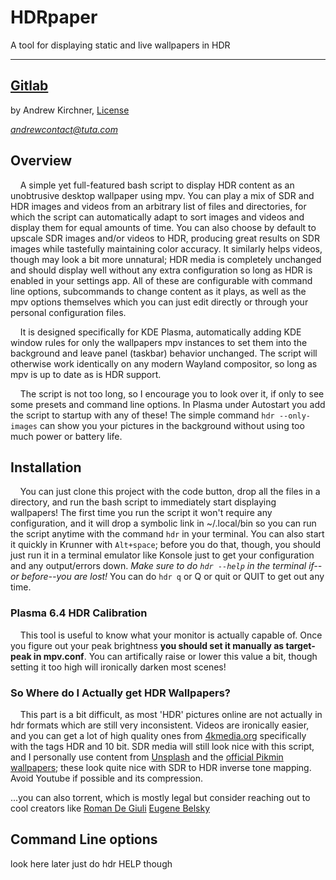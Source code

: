 # HDRpaper
A tool for displaying static and live wallpapers in HDR

---
## [Gitlab](https://gitlab.com/andrewkirchner/HDRpaper)
by Andrew Kirchner, [License](https://gitlab.com/andrewkirchner/HDRpaper-linux/-/blob/bb045731997204e52009c3b6c91d5f5221f05613/LICENSE#L13)

*[andrewcontact@tuta.com](mailto:andrewcontact@tuta.com)*
## Overview
&nbsp;&nbsp;&nbsp;&nbsp;A simple yet full-featured bash script to display HDR content
as an unobtrusive desktop wallpaper using mpv. You can play a mix of SDR and HDR
images and videos from an arbitrary list of files and directories, for which the script
can automatically adapt to sort images and videos and display them for equal amounts of time.
You can also choose by default to upscale SDR images and/or videos to HDR, producing great results on
SDR images while tastefully maintaining color accuracy. It similarly helps videos, though
may look a bit more unnatural; HDR media is completely unchanged and should
display well without any extra configuration so long as HDR is enabled in your settings app.
All of these are configurable with command line options, subcommands to change content as it plays,
as well as the mpv options themselves which you can just edit directly or through your personal configuration files.

&nbsp;&nbsp;&nbsp;&nbsp;It is designed specifically for KDE Plasma,
automatically adding KDE window rules for only the wallpapers mpv instances to
set them into the background and leave panel (taskbar) behavior unchanged.
The script will otherwise work identically on any modern Wayland compositor,
so long as mpv is up to date as is HDR support.

&nbsp;&nbsp;&nbsp;&nbsp;The script is not too long, so I encourage you to look over it, if only to see
some presets and command line options. In Plasma under Autostart you add the script
to startup with any of these! The simple command `hdr --only-images` can show you
your pictures in the background without using too much power or battery life.
## Installation
&nbsp;&nbsp;&nbsp;&nbsp;You can just clone this project with the code button, drop all the files in a directory, and run the bash script to immediately
start displaying wallpapers! The first time you run the script it won't require any configuration, and it will drop
a symbolic link in ~/.local/bin so you can run the script anytime with the command `hdr` in your terminal.
You can also start it quickly in Krunner with `Alt+space`; before you do that, though, you should just run it in
a terminal emulator like Konsole just to get your configuration and any output/errors down.
*Make sure to do `hdr --help` in the terminal if--or before--you are lost!* You can do `hdr q` or Q or quit or QUIT to get out any time.
### Plasma 6.4 HDR Calibration
&nbsp;&nbsp;&nbsp;&nbsp;This tool is useful to know what your monitor is actually capable of.
Once you figure out your peak brightness **you should set it manually as target-peak in mpv.conf**.
You can artifically raise or lower this value a bit, though setting it too high will ironically darken most scenes!
### So Where do I Actually get HDR Wallpapers?
&nbsp;&nbsp;&nbsp;&nbsp;This part is a bit difficult, as most 'HDR' pictures online are not actually in hdr formats which are still very inconsistent.
Videos are ironically easier, and you can get a lot of high quality ones from [4kmedia.org](https://4kmedia.org) specifically with the tags HDR and 10 bit.
SDR media will still look nice with this script, and I personally use content from
[Unsplash](https://unsplash.com) and the [official Pikmin wallpapers](https://www.nintendo.com/jp/character/pikmin/gallery/index.html);
these look quite nice with SDR to HDR inverse tone mapping. Avoid Youtube if possible and its compression.

...you can also torrent, which is mostly legal but consider reaching out to cool creators like
[Roman De Giuli](https://terracollage.com)
[Eugene Belsky](https://artvision.camera)
## Command Line options
look here later just do hdr HELP though